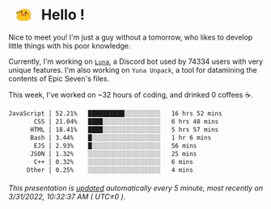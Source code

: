 <h1>   <img src="./spoink.gif" style="vertical-align:middle;" width="30px">   Hello ! </h1>

Nice to meet you! I'm just a guy without a tomorrow, who likes to develop little things with his poor knowledge.

Currently, I'm working on <a href='https://github.com/Asgarrrr/Luna'>`Luna`</a>, a Discord bot used by 74334 users with very unique features. I'm also working on `Yuna Unpack`, a tool for datamining the contents of Epic Seven's files.

This week, I've worked on ~32 hours of coding, and drinked 0 coffees ☕.

```
JavaScript │ 52.21%   ██████████░░░░░░░░░░   16 hrs 52 mins
       CSS │ 21.04%   ████░░░░░░░░░░░░░░░░   6 hrs 48 mins
      HTML │ 18.41%   ████░░░░░░░░░░░░░░░░   5 hrs 57 mins
      Bash │ 3.44%    █░░░░░░░░░░░░░░░░░░░   1 hr 6 mins
       EJS │ 2.93%    █░░░░░░░░░░░░░░░░░░░   56 mins
      JSON │ 1.32%    ░░░░░░░░░░░░░░░░░░░░   25 mins
       C++ │ 0.32%    ░░░░░░░░░░░░░░░░░░░░   6 mins
     Other │ 0.25%    ░░░░░░░░░░░░░░░░░░░░   4 mins
```

###### This presentation is [updated](https://github.com/Asgarrrr) automatically every 5 minute, most recently on 3/31/2022, 10:32:37 AM ( UTC±0 ).